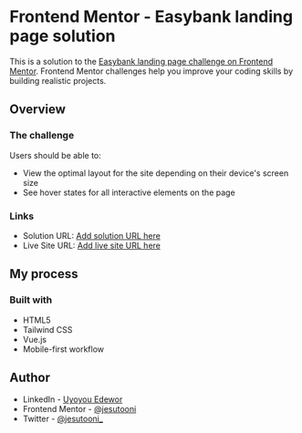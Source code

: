 # Frontend Mentor - Easybank landing page solution

This is a solution to the [Easybank landing page challenge on Frontend Mentor](https://www.frontendmentor.io/challenges/easybank-landing-page-WaUhkoDN). Frontend Mentor challenges help you improve your coding skills by building realistic projects.

## Overview

### The challenge

Users should be able to:

- View the optimal layout for the site depending on their device's screen size
- See hover states for all interactive elements on the page

### Links

- Solution URL: [Add solution URL here](https://your-solution-url.com)
- Live Site URL: [Add live site URL here](https://your-live-site-url.com)

## My process

### Built with

- HTML5
- Tailwind CSS
- Vue.js
- Mobile-first workflow

## Author

- LinkedIn - [Uyoyou Edewor](https://www.linkedin.com/in/uyoyou-edewor/)
- Frontend Mentor - [@jesutooni](https://www.frontendmentor.io/profile/jesutooni)
- Twitter - [@jesutooni\_](https://www.twitter.com/jesutooni_)
